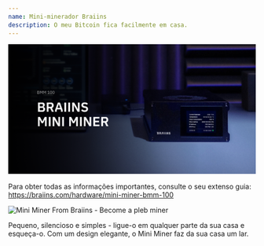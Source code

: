```yaml
---
name: Mini-minerador Braiins
description: O meu Bitcoin fica facilmente em casa.
---
```

![cover](assets/cover.webp)

Para obter todas as informações importantes, consulte o seu extenso guia: https://braiins.com/hardware/mini-miner-bmm-100

![ Mini Miner From Braiins - Become a pleb miner  ](https://youtu.be/QXonFfguymw?si=_bq5pd_85xmUBZiw)

Pequeno, silencioso e simples - ligue-o em qualquer parte da sua casa e esqueça-o. Com um design elegante, o Mini Miner faz da sua casa um lar.